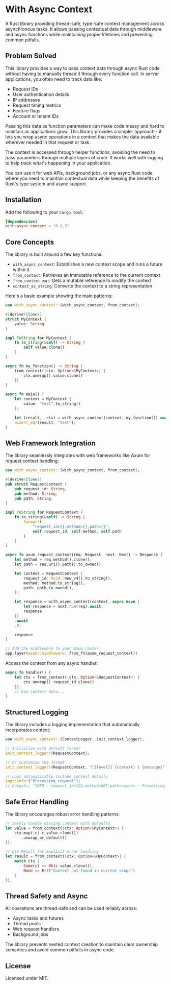 # With Async Context

A Rust library providing thread-safe, type-safe context management across asynchronous tasks. It allows passing contextual data through middleware and async functions while maintaining proper lifetimes and preventing common pitfalls.

## Problem Solved

This library provides a way to pass context data through async Rust code without having to manually thread it through every function call. In server applications, you often need to track data like:

- Request IDs
- User authentication details
- IP addresses
- Request timing metrics
- Feature flags
- Account or tenant IDs

Passing this data as function parameters can make code messy and hard to maintain as applications grow. This library provides a simpler approach - it lets you wrap async operations in a context that makes the data available wherever needed in that request or task.

The context is accessed through helper functions, avoiding the need to pass parameters through multiple layers of code. It works well with logging to help track what's happening in your application.

You can use it for web APIs, background jobs, or any async Rust code where you need to maintain contextual data while keeping the benefits of Rust's type system and async support.

## Installation

Add the following to your `Cargo.toml`:

```toml
[dependencies]
with-async-context = "0.1.2"
```

## Core Concepts

The library is built around a few key functions:

- `with_async_context`: Establishes a new context scope and runs a future within it
- `from_context`: Retrieves an immutable reference to the current context
- `from_context_mut`: Gets a mutable reference to modify the context
- `context_as_string`: Converts the context to a string representation

Here's a basic example showing the main patterns:

```rust
use with_async_context::{with_async_context, from_context};

#[derive(Clone)]
struct MyContext {
    value: String
}

impl ToString for MyContext {
    fn to_string(&self) -> String {
        self.value.clone()
    }
}

async fn my_function() -> String {
    from_context(|ctx: Option<&MyContext>| {
        ctx.unwrap().value.clone()
    })
}

async fn main() {
    let context = MyContext {
        value: "test".to_string()
    };

    let (result, _ctx) = with_async_context(context, my_function()).await;
    assert_eq!(result, "test");
}
```

## Web Framework Integration

The library seamlessly integrates with web frameworks like Axum for request context handling:

```rust
use with_async_context::{with_async_context, from_context};

#[derive(Clone)]
pub struct RequestContext {
    pub request_id: String,
    pub method: String,
    pub path: String,
}

impl ToString for RequestContext {
    fn to_string(&self) -> String {
        format!(
            "request_id={},method={},path={}",
            self.request_id, self.method, self.path
        )
    }
}

async fn axum_request_context(req: Request, next: Next) -> Response {
    let method = req.method().clone();
    let path = req.uri().path().to_owned();

    let context = RequestContext {
        request_id: Uuid::new_v4().to_string(),
        method: method.to_string(),
        path: path.to_owned(),
    };

    let response = with_async_context(context, async move {
        let response = next.run(req).await;
        response
    })
    .await
    .0;

    response
}

// Add the middleware to your Axum router
app.layer(axum::middleware::from_fn(axum_request_context))
```

Access the context from any async handler:

```rust
async fn handler() {
    let ctx = from_context(|ctx: Option<&RequestContext>| {
        ctx.unwrap().request_id.clone()
    });
    // Use context data...
}
```

## Structured Logging

The library includes a logging implementation that automatically incorporates context:

```rust
use with_async_context::{ContextLogger, init_context_logger};

// Initialize with default format
init_context_logger!(RequestContext);

// Or customize the format
init_context_logger!(RequestContext, "[{level}] {context} | {message}");

// Logs automatically include context details
log::info!("Processing request");
// Outputs: "INFO - request_id=123,method=GET,path=/users - Processing request"
```

## Safe Error Handling

The library encourages robust error handling patterns:

```rust
// Safely handle missing context with defaults
let value = from_context(|ctx: Option<&MyContext>| {
    ctx.map(|c| c.value.clone())
       .unwrap_or_default()
});

// Use Result for explicit error handling
let result = from_context(|ctx: Option<&MyContext>| {
    match ctx {
        Some(c) => Ok(c.value.clone()),
        None => Err("Context not found in current scope")
    }
});
```

## Thread Safety and Async

All operations are thread-safe and can be used reliably across:
- Async tasks and futures
- Thread pools
- Web request handlers
- Background jobs

The library prevents nested context creation to maintain clear ownership semantics and avoid common pitfalls in async code.

## License

Licensed under MIT.
